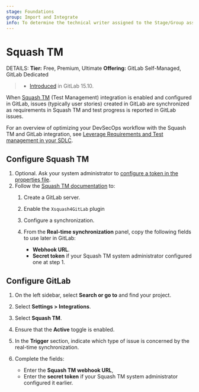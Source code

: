 ```yaml
---
stage: Foundations
group: Import and Integrate
info: To determine the technical writer assigned to the Stage/Group associated with this page, see https://handbook.gitlab.com/handbook/product/ux/technical-writing/#assignments
---
```


# Squash TM

DETAILS:
**Tier:** Free, Premium, Ultimate
**Offering:** GitLab Self-Managed, GitLab Dedicated

> - [Introduced](https://gitlab.com/gitlab-org/gitlab/-/issues/337855) in GitLab 15.10.

When [Squash TM](https://www.squashtest.com/en/squash-gitlab-platform) (Test Management)
integration is enabled and configured in GitLab, issues (typically user stories) created in GitLab
are synchronized as requirements in Squash TM and test progress is reported in GitLab issues.

<i class="fa fa-youtube-play youtube" aria-hidden="true"></i>
For an overview of optimizing your DevSecOps workflow with the Squash TM and GitLab integration,
see [Leverage Requirements and Test management in your SDLC](https://www.youtube.com/watch?v=XAiNUmBiqm4).
<!-- Video published on 2024-05-15 -->

## Configure Squash TM

1. Optional. Ask your system administrator to [configure a token in the properties file](https://tm-en.doc.squashtest.com/latest/redirect/gitlab-integration-token.html).
1. Follow the [Squash TM documentation](https://tm-en.doc.squashtest.com/latest/redirect/gitlab-integration-configuration.html) to:
   1. Create a GitLab server.
   1. Enable the `Xsquash4GitLab` plugin
   1. Configure a synchronization.
   1. From the **Real-time synchronization** panel, copy the following fields to use later in GitLab:

      - **Webhook URL**.
      - **Secret token** if your Squash TM system administrator configured one at step 1.

## Configure GitLab

1. On the left sidebar, select **Search or go to** and find your project.
1. Select **Settings > Integrations**.
1. Select **Squash TM**.
1. Ensure that the **Active** toggle is enabled.
1. In the **Trigger** section, indicate which type of issue is concerned by the real-time synchronization.
1. Complete the fields:

   - Enter the **Squash TM webhook URL**,
   - Enter the **secret token** if your Squash TM system administrator configured it earlier.

